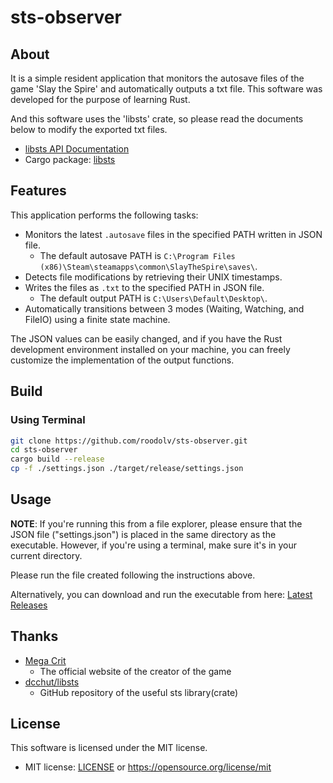 # sts-observer

## About

It is a simple resident application that monitors the autosave files of the game 'Slay the Spire' and automatically outputs a txt file. This software was developed for the purpose of learning Rust.

And this software uses the 'libsts' crate, so please read the documents below to modify the exported txt files.

- [libsts API Documentation](https://docs.rs/libsts/)
- Cargo package: [libsts](https://crates.io/crates/libsts)

## Features

This application performs the following tasks:

- Monitors the latest `.autosave` files in the specified PATH written in JSON file.
    - The default autosave PATH is `C:\Program Files (x86)\Steam\steamapps\common\SlayTheSpire\saves\`.
- Detects file modifications by retrieving their UNIX timestamps.
- Writes the files as `.txt` to the specified PATH in JSON file.
    - The default output PATH is `C:\Users\Default\Desktop\`.
- Automatically transitions between 3 modes (Waiting, Watching, and FileIO) using a finite state machine.

The JSON values can be easily changed, and if you have the Rust development environment installed on your machine, you can freely customize the implementation of the output functions.


## Build

### Using Terminal

```bash
git clone https://github.com/roodolv/sts-observer.git
cd sts-observer
cargo build --release
cp -f ./settings.json ./target/release/settings.json
```

## Usage

**NOTE**: If you're running this from a file explorer, please ensure that the JSON file ("settings.json") is placed in the same directory as the executable. However, if you're using a terminal, make sure it's in your current directory.

Please run the file created following the instructions above.

Alternatively, you can download and run the executable from here:
[Latest Releases](https://github.com/roodolv/sts-observer/releases/latest)

## Thanks
- [Mega Crit](https://www.megacrit.com/)
    - The official website of the creator of the game
- [dcchut/libsts](https://github.com/dcchut/libsts)
    - GitHub repository of the useful sts library(crate)

## License
This software is licensed under the MIT license.
- MIT license: [LICENSE](LICENSE) or https://opensource.org/license/mit
